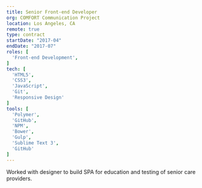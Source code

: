 ```yaml
---
title: Senior Front-end Developer
org: COMFORT Communication Project
location: Los Angeles, CA
remote: true
type: contract
startDate: "2017-04"
endDate: "2017-07"
roles: [
  'Front-end Development',
]
tech: [
  'HTML5',
  'CSS3',
  'JavaScript',
  'Git',
  'Responsive Design'
]
tools: [
  'Polymer',
  'GitHub',
  'NPM',
  'Bower',
  'Gulp',
  'Sublime Text 3',
  'GitHub'
]
---
```


Worked with designer to build SPA for education and testing of senior care providers.
